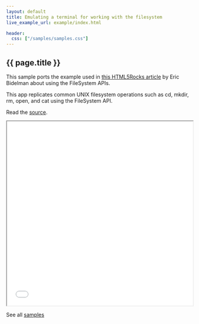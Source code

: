 ```yaml
---
layout: default
title: Emulating a terminal for working with the filesystem
live_example_url: example/index.html

header:
  css: ["/samples/samples.css"]
---
```


## {{ page.title }}

This sample ports the example used in
[this HTML5Rocks
article](http://www.html5rocks.com/en/tutorials/file/filesystem/#toc-samples-terminal)
by Eric Bidelman about using the FileSystem APIs.

This app replicates common UNIX filesystem operations such as cd, mkdir,
rm, open, and cat using the FileSystem API.

Read the
[source](https://github.com/dart-lang/dart-samples/tree/master/web/html5/file/terminal).

<iframe class="running-app-frame"
        style="height:500px;width:100%;"
        src="{{page.live_example_url}}">
</iframe>

See all [samples](/samples/)
